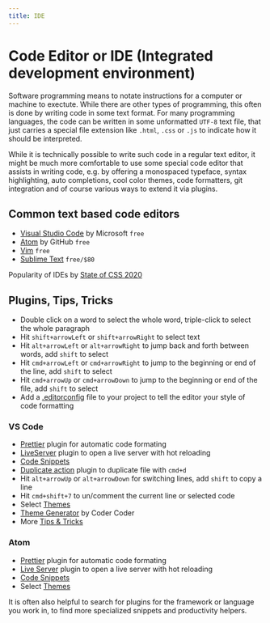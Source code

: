 ```yaml
---
title: IDE
---
```


# Code Editor or IDE (Integrated development environment)

Software programming means to notate instructions for a computer or machine to exectute. While there are other types of programming, this often is done by writing code in some text format. For many programming languages, the code can be written in some unformatted `UTF-8` text file, that just carries a special file extension like `.html`, `.css` or `.js` to indicate how it should be interpreted.

While it is technically possible to write such code in a regular text editor, it might be much more comfortable to use some special code editor that assists in writing code, e.g. by offering a monospaced typeface, syntax highlighting, auto completions, cool color themes, code formatters, git integration and of course various ways to extend it via plugins.

## Common text based code editors

- [Visual Studio Code](https://code.visualstudio.com) by Microsoft `free`
- [Atom](https://atom.io) by GitHub `free`
- [Vim](https://www.vim.org) `free`
- [Sublime Text](https://www.sublimetext.com) `free/$80`

Popularity of IDEs by [State of CSS 2020](https://2020.stateofcss.com/en-US/other-tools/#text_editors)

## Plugins, Tips, Tricks

- Double click on a word to select the whole word, triple-click to select the whole paragraph
- Hit `shift+arrowLeft` or `shift+arrowRight` to select text
- Hit `alt+arrowLeft` or `alt+arrowRight` to jump back and forth between words, add `shift` to select
- Hit `cmd+arrowLeft` or `cmd+arrowRight` to jump to the beginning or end of the line, add `shift` to select
- Hit `cmd+arrowUp` or `cmd+arrowDown` to jump to the beginning or end of the file, add `shift` to select
- Add a [.editorconfig](https://editorconfig.org) file to your project to tell the editor your style of code formatting

### VS Code
- [Prettier](https://marketplace.visualstudio.com/items?itemName=esbenp.prettier-vscode) plugin for automatic code formating
- [LiveServer](https://marketplace.visualstudio.com/items?itemName=ritwickdey.LiveServer) plugin to open a live server with hot reloading
- [Code Snippets](https://code.visualstudio.com/docs/editor/userdefinedsnippets)
- [Duplicate action](https://marketplace.visualstudio.com/items?itemName=mrmlnc.vscode-duplicate) plugin to duplicate file with `cmd+d`
- Hit `alt+arrowUp` or `alt+arrowDown` for switching lines, add `shift` to copy a line
- Hit `cmd+shift+7` to un/comment the current line or selected code
- Select [Themes](https://code.visualstudio.com/docs/getstarted/themes)
- [Theme Generator](https://coder-coder.com/vs-code-theme-color-generator/) by Coder Coder
- More [Tips & Tricks](https://code.visualstudio.com/docs/getstarted/tips-and-tricks)

### Atom
- [Prettier](https://atom.io/packages/prettier-atom) plugin for automatic code formating
- [Live Server](https://atom.io/packages/atom-live-server) plugin to open a live server with hot reloading
- [Code Snippets](https://flight-manual.atom.io/using-atom/sections/snippets/)
- Select [Themes](https://atom.io/themes)


It is often also helpful to search for plugins for the framework or language you work in, to find more specialized snippets and productivity helpers.
